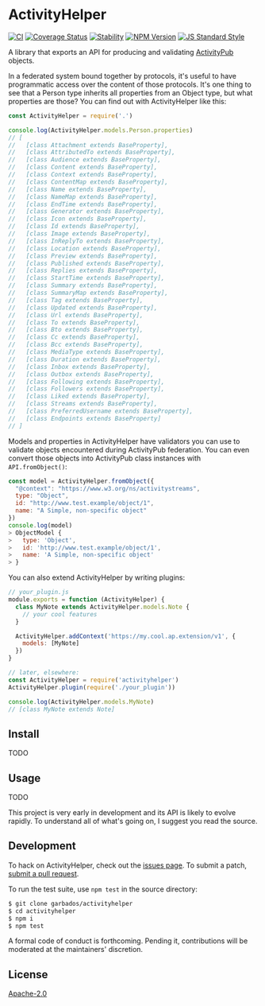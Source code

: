 # ActivityHelper

[![CI](https://github.com/garbados/activityhelper/actions/workflows/ci.yaml/badge.svg)](https://github.com/garbados/activityhelper/actions/workflows/ci.yaml)
[![Coverage Status](https://img.shields.io/coveralls/github/garbados/activityhelper/master.svg?style=flat-square)](https://coveralls.io/github/garbados/activityhelper?branch=master)
[![Stability](https://img.shields.io/badge/stability-experimental-orange.svg?style=flat-square)](https://nodejs.org/api/documentation.html#documentation_stability_index)
[![NPM Version](https://img.shields.io/npm/v/activityhelper.svg?style=flat-square)](https://www.npmjs.com/package/activityhelper)
[![JS Standard Style](https://img.shields.io/badge/code%20style-standard-brightgreen.svg?style=flat-square)](https://github.com/feross/standard)

A library that exports an API for producing and validating [ActivityPub](https://www.w3.org/TR/activitypub/) objects.

In a federated system bound together by protocols, it's useful to have programmatic access over the content of those protocols. It's one thing to see that a Person type inherits all properties from an Object type, but what properties are those? You can find out with ActivityHelper like this:

```js
const ActivityHelper = require('.')

console.log(ActivityHelper.models.Person.properties)
// [
//   [class Attachment extends BaseProperty],
//   [class AttributedTo extends BaseProperty],
//   [class Audience extends BaseProperty],
//   [class Content extends BaseProperty],
//   [class Context extends BaseProperty],
//   [class ContentMap extends BaseProperty],
//   [class Name extends BaseProperty],
//   [class NameMap extends BaseProperty],
//   [class EndTime extends BaseProperty],
//   [class Generator extends BaseProperty],
//   [class Icon extends BaseProperty],
//   [class Id extends BaseProperty],
//   [class Image extends BaseProperty],
//   [class InReplyTo extends BaseProperty],
//   [class Location extends BaseProperty],
//   [class Preview extends BaseProperty],
//   [class Published extends BaseProperty],
//   [class Replies extends BaseProperty],
//   [class StartTime extends BaseProperty],
//   [class Summary extends BaseProperty],
//   [class SummaryMap extends BaseProperty],
//   [class Tag extends BaseProperty],
//   [class Updated extends BaseProperty],
//   [class Url extends BaseProperty],
//   [class To extends BaseProperty],
//   [class Bto extends BaseProperty],
//   [class Cc extends BaseProperty],
//   [class Bcc extends BaseProperty],
//   [class MediaType extends BaseProperty],
//   [class Duration extends BaseProperty],
//   [class Inbox extends BaseProperty],
//   [class Outbox extends BaseProperty],
//   [class Following extends BaseProperty],
//   [class Followers extends BaseProperty],
//   [class Liked extends BaseProperty],
//   [class Streams extends BaseProperty],
//   [class PreferredUsername extends BaseProperty],
//   [class Endpoints extends BaseProperty]
// ]
```

Models and properties in ActivityHelper have validators you can use to validate objects encountered during ActivityPub federation. You can even convert those objects into ActivityPub class instances with `API.fromObject()`:

```js
const model = ActivityHelper.fromObject({
  "@context": "https://www.w3.org/ns/activitystreams",
  type: "Object",
  id: "http://www.test.example/object/1",
  name: "A Simple, non-specific object"
})
console.log(model)
> ObjectModel {
>   type: 'Object',
>   id: 'http://www.test.example/object/1',
>   name: 'A Simple, non-specific object'
> }
```

You can also extend ActivityHelper by writing plugins:

```js
// your_plugin.js
module.exports = function (ActivityHelper) {
  class MyNote extends ActivityHelper.models.Note {
    // your cool features
  }

  ActivityHelper.addContext('https://my.cool.ap.extension/v1', {
    models: [MyNote]
  })
}

// later, elsewhere:
const ActivityHelper = require('activityhelper')
ActivityHelper.plugin(require('./your_plugin'))

console.log(ActivityHelper.models.MyNote)
// [class MyNote extends Note]
```

## Install

TODO

## Usage

TODO

This project is very early in development and its API is likely to evolve rapidly. To understand all of what's going on, I suggest you read the source.

## Development

To hack on ActivityHelper, check out the [issues page](https://github.com/garbados/activityhelper/issues). To submit a patch, [submit a pull request](https://github.com/garbados/activityhelper/pulls).

To run the test suite, use `npm test` in the source directory:

```bash
$ git clone garbados/activityhelper
$ cd activityhelper
$ npm i
$ npm test
```

A formal code of conduct is forthcoming. Pending it, contributions will be moderated at the maintainers' discretion.

## License

[Apache-2.0](https://www.apache.org/licenses/LICENSE-2.0.html)
